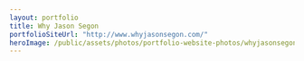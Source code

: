 ```yaml
---
layout: portfolio
title: Why Jason Segon
portfolioSiteUrl: "http://www.whyjasonsegon.com/"
heroImage: /public/assets/photos/portfolio-website-photos/whyjasonsegon-scr.png
---
```

